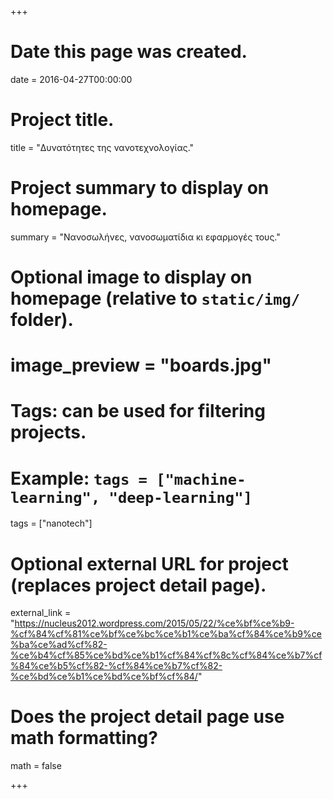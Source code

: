 +++
# Date this page was created.
date = 2016-04-27T00:00:00

# Project title.
title = "Δυνατότητες της νανοτεχνολογίας."

# Project summary to display on homepage.
summary = "Νανοσωλήνες, νανοσωματίδια κι εφαρμογές τους."

# Optional image to display on homepage (relative to `static/img/` folder).
# image_preview = "boards.jpg"

# Tags: can be used for filtering projects.
# Example: `tags = ["machine-learning", "deep-learning"]`
tags = ["nanotech"]

# Optional external URL for project (replaces project detail page).
external_link = "https://nucleus2012.wordpress.com/2015/05/22/%ce%bf%ce%b9-%cf%84%cf%81%ce%bf%ce%bc%ce%b1%ce%ba%cf%84%ce%b9%ce%ba%ce%ad%cf%82-%ce%b4%cf%85%ce%bd%ce%b1%cf%84%cf%8c%cf%84%ce%b7%cf%84%ce%b5%cf%82-%cf%84%ce%b7%cf%82-%ce%bd%ce%b1%ce%bd%ce%bf%cf%84/"

# Does the project detail page use math formatting?
math = false

+++

